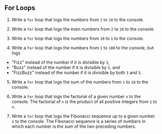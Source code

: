 ## For Loops

1. Write a `for` loop that logs the numbers from `1` to `10` to the console.

2. Write a `for` loop that logs the even numbers from `2` to `10` to the console.

3. Write a `for` loop that logs the numbers from `10` to `1` to the console.

4. Write a `for` loop that logs the numbers from `1` to `100` to the console, but logs

- "Fizz" instead of the number if it is divisible by `3`,
- "Buzz" instead of the number if it is divisible by `5`, and
- "FizzBuzz" instead of the number if it is divisible by both `3` and `5`.

5. Write a `for` loop that logs the sum of the numbers from `1` to `10` to the console.

6. Write a `for` loop that logs the factorial of a given number `n` to the console. The factorial of `n` is the product of all positive integers from `1` to `n`.

7. Write a `for` loop that logs the Fibonacci sequence up to a given number `n` to the console. The Fibonacci sequence is a series of numbers in which each number is the sum of the two preceding numbers.
